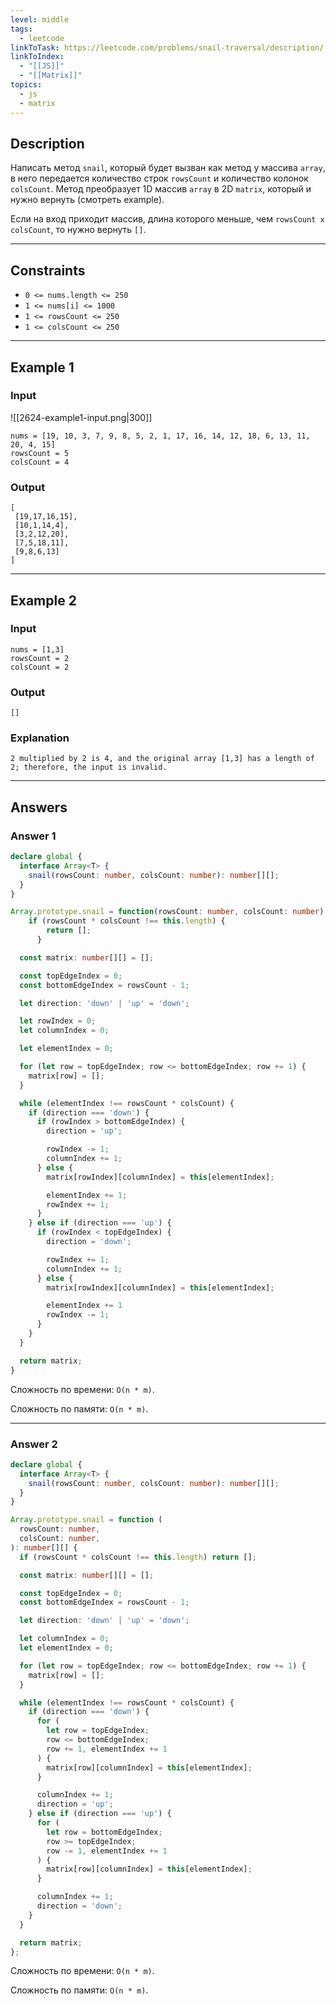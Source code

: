 ```yaml
---
level: middle
tags:
  - leetcode
linkToTask: https://leetcode.com/problems/snail-traversal/description/
linkToIndex:
  - "[[JS]]"
  - "[[Matrix]]"
topics:
  - js
  - matrix
---
```

## Description

Написать метод `snail`, который будет вызван как метод у массива `array`, в него передается количество строк `rowsCount` и количество колонок `colsCount`. Метод преобразует 1D массив `array` в 2D `matrix`, который и нужно вернуть (смотреть example). 

Если на вход приходит массив, длина которого меньше, чем `rowsCount x colsCount`, то нужно вернуть `[]`.

---
## Constraints

- `0 <= nums.length <= 250`
- `1 <= nums[i] <= 1000`
- `1 <= rowsCount <= 250`
- `1 <= colsCount <= 250`

---
## Example 1

### Input

![[2624-example1-input.png|300]]

```
nums = [19, 10, 3, 7, 9, 8, 5, 2, 1, 17, 16, 14, 12, 18, 6, 13, 11, 20, 4, 15]
rowsCount = 5
colsCount = 4
```
### Output

```
[
 [19,17,16,15],
 [10,1,14,4],
 [3,2,12,20],
 [7,5,18,11],
 [9,8,6,13]
]
```

---
## Example 2

### Input

```
nums = [1,3]
rowsCount = 2
colsCount = 2
```
### Output

```
[]
```
### Explanation

```
2 multiplied by 2 is 4, and the original array [1,3] has a length of 2; therefore, the input is invalid.
```

---
## Answers

### Answer 1

```typescript
declare global {
  interface Array<T> {
    snail(rowsCount: number, colsCount: number): number[][];
  }
}

Array.prototype.snail = function(rowsCount: number, colsCount: number): number[][] {
    if (rowsCount * colsCount !== this.length) {
	    return [];
	  }

  const matrix: number[][] = [];

  const topEdgeIndex = 0;
  const bottomEdgeIndex = rowsCount - 1;

  let direction: 'down' | 'up' = 'down';

  let rowIndex = 0;
  let columnIndex = 0;

  let elementIndex = 0;

  for (let row = topEdgeIndex; row <= bottomEdgeIndex; row += 1) {
    matrix[row] = [];
  }

  while (elementIndex !== rowsCount * colsCount) {
    if (direction === 'down') {
      if (rowIndex > bottomEdgeIndex) {
        direction = 'up';

        rowIndex -= 1;
        columnIndex += 1;
      } else {
        matrix[rowIndex][columnIndex] = this[elementIndex];

        elementIndex += 1;
        rowIndex += 1;
      }
    } else if (direction === 'up') {
      if (rowIndex < topEdgeIndex) {
        direction = 'down';

        rowIndex += 1;
        columnIndex += 1;
      } else {
        matrix[rowIndex][columnIndex] = this[elementIndex];

        elementIndex += 1
        rowIndex -= 1;
      }
    }
  }

  return matrix;
}
```

Сложность по времени: `O(n * m)`.

Сложность по памяти: `O(n * m)`.

---
### Answer 2

```typescript
declare global {
  interface Array<T> {
    snail(rowsCount: number, colsCount: number): number[][];
  }
}

Array.prototype.snail = function (
  rowsCount: number,
  colsCount: number,
): number[][] {
  if (rowsCount * colsCount !== this.length) return [];

  const matrix: number[][] = [];

  const topEdgeIndex = 0;
  const bottomEdgeIndex = rowsCount - 1;

  let direction: 'down' | 'up' = 'down';

  let columnIndex = 0;
  let elementIndex = 0;

  for (let row = topEdgeIndex; row <= bottomEdgeIndex; row += 1) {
    matrix[row] = [];
  }

  while (elementIndex !== rowsCount * colsCount) {
    if (direction === 'down') {
      for (
        let row = topEdgeIndex;
        row <= bottomEdgeIndex;
        row += 1, elementIndex += 1
      ) {
        matrix[row][columnIndex] = this[elementIndex];
      }

      columnIndex += 1;
      direction = 'up';
    } else if (direction === 'up') {
      for (
        let row = bottomEdgeIndex;
        row >= topEdgeIndex;
        row -= 1, elementIndex += 1
      ) {
        matrix[row][columnIndex] = this[elementIndex];
      }

      columnIndex += 1;
      direction = 'down';
    }
  }

  return matrix;
};
```

Сложность по времени: `O(n * m)`.

Сложность по памяти: `O(n * m)`.
